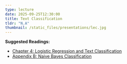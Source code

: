 ```yaml
---
type: lecture
date: 2025-09-25T12:30:00
title: Text Classification
tldr: "N.A"
thumbnail: /static_files/presentations/lec.jpg
---
```

**Suggested Readings:**
- [Chapter 4: Logistic Regression and Text Classification](https://web.stanford.edu/~jurafsky/slp3/4.pdf)
- [Appendix B: Naive Bayes Classification](https://web.stanford.edu/~jurafsky/slp3/B.pdf)
